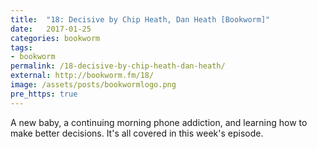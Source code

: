 ```yaml
---
title:  "18: Decisive by Chip Heath, Dan Heath [Bookworm]"
date:   2017-01-25
categories: bookworm
tags:
- bookworm
permalink: /18-decisive-by-chip-heath-dan-heath/
external: http://bookworm.fm/18/
image: /assets/posts/bookwormlogo.png
pre_https: true
---
```

A new baby, a continuing morning phone addiction, and learning how to make better decisions. It's all covered in this week's episode.
<!--more-->